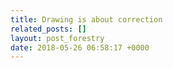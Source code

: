 ```yaml
---
title: Drawing is about correction
related_posts: []
layout: post_forestry
date: 2018-05-26 06:58:17 +0000
---
```

